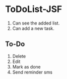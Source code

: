 # ToDoList-JSF
1. Can see the added list.
2. Can add a new task.
## To-Do
1. Delete
2. Edit
3. Mark as done   
4. Send reminder sms